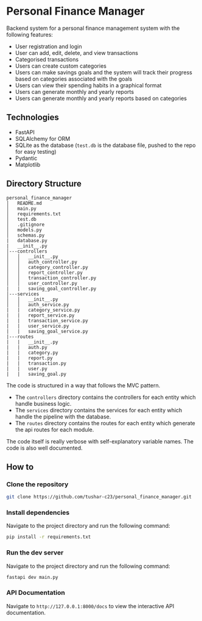# Personal Finance Manager
Backend system for a personal finance management system with the following features:
- User registration and login
- User can add, edit, delete, and view transactions
- Categorised transactions
- Users can create custom categories
- Users can make savings goals and the system will track their progress based on categories associated with the goals
- Users can view their spending habits in a graphical format
- Users can generate monthly and yearly reports
- Users can generate monthly and yearly reports based on categories

## Technologies
- FastAPI
- SQLAlchemy for ORM
- SQLite as the database (`test.db` is the database file, pushed to the repo for easy testing)
- Pydantic
- Matplotlib

## Directory Structure
```
personal_finance_manager
│   README.md
│   main.py
│   requirements.txt
│   test.db
│   .gitignore
│   models.py
│   schemas.py
|   database.py
|   __init__.py
│---controllers
│   │   __init__.py
│   │   auth_controller.py
│   │   category_controller.py
│   │   report_controller.py
│   │   transaction_controller.py
│   │   user_controller.py
|   |   saving_goal_controller.py
│---services
│   │   __init__.py
│   │   auth_service.py
|   |   category_service.py
|   |   report_service.py
|   |   transaction_service.py
|   |   user_service.py
|   |   saving_goal_service.py
|---routes
|   |   __init__.py
|   |   auth.py
|   |   category.py
|   |   report.py
|   |   transaction.py
|   |   user.py
|   |   saving_goal.py
```
The code is structured in a way that follows the MVC pattern.
- The `controllers` directory contains the controllers for each entity which handle business logic.
- The `services` directory contains the services for each entity which handle the pipeline with the database.
- The `routes` directory contains the routes for each entity which generate the api routes for each module.

The code itself is really verbose with self-explanatory variable names. The code is also well documented.

## How to
### Clone the repository
```bash
git clone https://github.com/tushar-c23/personal_finance_manager.git
```

### Install dependencies
Navigate to the project directory and run the following command:
```bash
pip install -r requirements.txt
```

### Run the dev server
Navigate to the project directory and run the following command:
```bash
fastapi dev main.py
```

### API Documentation
Navigate to `http://127.0.0.1:8000/docs` to view the interactive API documentation.